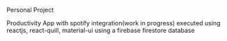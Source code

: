 
Personal Project 

Productivity App with spotify integration(work in progress)
executed using reactjs, react-quill, material-ui using a firebase firestore database
